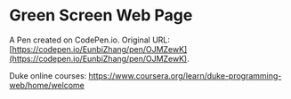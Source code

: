 # Green Screen Web Page

A Pen created on CodePen.io. Original URL: [https://codepen.io/EunbiZhang/pen/OJMZewK](https://codepen.io/EunbiZhang/pen/OJMZewK).

Duke online courses: https://www.coursera.org/learn/duke-programming-web/home/welcome
